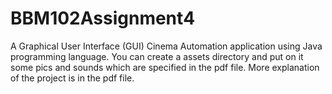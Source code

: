 # BBM102Assignment4
A Graphical User Interface (GUI) Cinema Automation application using Java programming language. You can create a assets directory and put on it some pics and sounds which are specified in the pdf file. More explanation of the project is in the pdf file.
